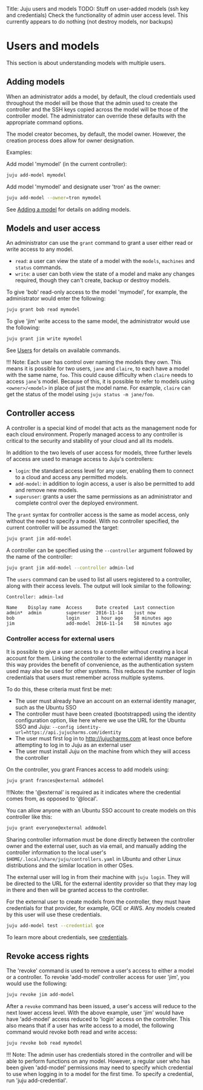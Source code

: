 Title: Juju users and models
TODO: Stuff on user-added models (ssh key and credentials)
      Check the functionality of admin user access level. This currently
      appears to do nothing (not destroy models, nor backups) 

# Users and models

This section is about understanding models with multiple users.

## Adding models

When an administrator adds a model, by default, the cloud credentials used
throughout the model will be those that the admin used to create the controller
and the SSH keys copied across the model will be those of the controller model.
The administrator can override these defaults with the appropriate command
options.

The model creator becomes, by default, the model owner. However, the creation
process does allow for owner designation.

Examples:

Add model 'mymodel' (in the current controller):

```bash
juju add-model mymodel
```

Add model 'mymodel' and designate user 'tron' as the owner:

```bash
juju add-model --owner=tron mymodel
```

See [Adding a model][addmodel] for details on adding models.


## Models and user access

An administrator can use the `grant` command to grant a user either read or write
access to any model. 

- `read`: a user can view the state of a model with the `models`,
  `machines` and `status` commands.
- `write`: a user can both view the state of a model and make any changes
  required, though they can't create, backup or destroy models.

To give 'bob' read-only access to the model 'mymodel', for example, the
administrator would enter the following:

```bash
juju grant bob read mymodel
```

To give 'jim' write access to the same model, the administrator would use the
following:

```bash
juju grant jim write mymodel 
```
See [Users][regularusers] for details on available commands.

!!! Note: Each user has control over naming the models they own. This means
it is possible for two users, `jane` and `claire`, to each have a model with
the same name, `foo`. This could cause difficulty when `claire` needs to access
`jane`'s model. Because of this, it is possible to refer to models
using `<owner>/<model>` in place of just the model name. For example, `claire`
can get the status of the model using `juju status -m jane/foo`.

## Controller access

A controller is a special kind of model that acts as the management node for
each cloud environment. Properly managed access to any controller is critical
to the security and stability of your cloud and all its models. 

In addition to the two levels of user access for models, three further levels
of access are used to manage access to Juju's controllers:

- `login`: the standard access level for any user, enabling them
  to connect to a cloud and access any permitted models.
- `add-model`: in addition to login access, a user is also be permitted
  to add and remove new models.
- `superuser`: grants a user the same permissions as an administrator and complete
  control over the deployed environment. 

The `grant` syntax for controller access is the same as model
access, only without the need to specify a model. With no controller specified,
the current controller will be assumed the target:

```bash
juju grant jim add-model
```

A controller can be specified using the `--controller` argument followed by the
name of the controller:

```bash
juju grant jim add-model --controller admin-lxd
```

The `users` command can be used to list all users registered to a controller, along
with their access levels. The output will look similar to the following:

<!-- JUJUVERSION: 2.0.1-xenial-amd64 -->
<!-- JUJUCOMMAND: juju users -->
```no-highlight
Controller: admin-lxd

Name    Display name  Access     Date created  Last connection
admin*  admin         superuser  2016-11-14    just now
bob                   login      1 hour ago    58 minutes ago
jim                   add-model  2016-11-14    58 minutes ago
```

### Controller access for external users

It is possible to give a user access to a controller without creating a local
account for them. Linking the controller to the external identity manager in
this way provides the benefit of convenience, as the authentication system
used may also be used for other systems. This reduces the number of login
credentials that users must remember across multiple systems.

To do this, these criteria must first be met:

- The user must already have an account on an external identity manager,
  such as the Ubuntu SSO
- The controller must have been created (bootstrapped) using the identity
  configuration option, like here where we use the URL for the Ubuntu SSO
  and Juju: `--config identity-url=https://api.jujucharms.com/identity`
- The user must first log in to http://jujucharms.com at least once before
  attempting to log in to Juju as an external user
- The user must install Juju on the machine from which they will access the
  controller

On the controller, you grant Frances access to add models using:

```bash
juju grant frances@external addmodel
```

!!!Note: the '@external' is required as it indicates where the credential
comes from, as opposed to '@local'.

You can allow anyone with an Ubuntu SSO account to create models on this
controller like this:

```bash
juju grant everyone@external addmodel
```

Sharing controller information must be done directly between the controller
owner and the external user, such as via email, and manually adding the
controller information to the local user's `$HOME/.local/share/juju/controllers.yaml`
in Ubuntu and other Linux distributions and the similar location in other OSes.

The external user will log in from their machine with `juju login`. They will
be directed to the URL for the external identity provider so that they may
log in there and then will be granted access to the controller.

For the external user to create models from the controller, they must have
credentials for that provider, for example, GCE or AWS. Any models created
by this user will use these credentials.

```bash
juju add-model test --credential gce
```

To learn more about credentials, see [credentials].

## Revoke access rights

The 'revoke' command is used to remove a user's access to either a model or a
controller. To revoke 'add-model' controller access for user 'jim', you would
use the following:

```bash
juju revoke jim add-model
```

After a `revoke` command has been issued, a user's access will reduce to the
next lower access level. With the above example, user 'jim' would have have
'add-model' access reduced to 'login' access on the controller. This also means
that if a user has write access to a model, the following command would revoke
both read and write access:

```bash
juju revoke bob read mymodel
```

!!! Note: The admin user has credentials stored in the controller and will
be able to perform functions on any model. However, a regular user who has
been given 'add-model' permissions may need to specify which credential to
use when logging in to a model for the first time. To specify a credential,
run 'juju add-credential'.

[addmodel]: ./models-adding.html
[credentials]: ./credentials.html
[regularusers]: ./users.html#regular-users

